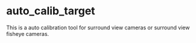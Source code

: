 # auto_calib_target
This is a auto calibration tool for surround view cameras or surround view fisheye cameras. 
